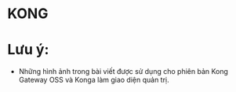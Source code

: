 # KONG
# Lưu ý:
- Những hình ảnh trong bài viết được sử dụng cho phiên bản Kong Gateway OSS và Konga làm giao diện quản trị.